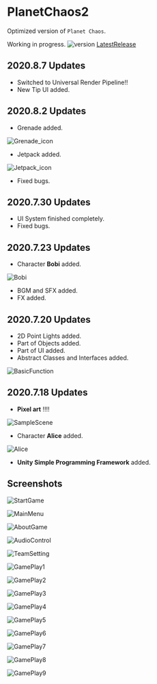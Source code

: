 # PlanetChaos2
Optimized version of `Planet Chaos`.

Working in progress.
![version](https://img.shields.io/badge/PlanetChaos2-0.3-green)
[LatestRelease](https://github.com/GeniusGameStudio/PlanetChaos2/releases/tag/0.3)



## 2020.8.7 Updates

- Switched to Universal Render Pipeline!!
- New Tip UI added.



## 2020.8.2 Updates

- Grenade added.

![Grenade_icon](https://github.com/GeniusGameStudio/PlanetChaos2/blob/master/Screenshots/Grenade_icon.png?raw=true)

- Jetpack added.

![Jetpack_icon](https://github.com/GeniusGameStudio/PlanetChaos2/blob/master/Screenshots/Jetpack_icon.png?raw=true)

- Fixed bugs.



## 2020.7.30 Updates

- UI System finished completely.
- Fixed bugs.



## 2020.7.23 Updates

- Character **Bobi** added.

![Bobi](https://github.com/GeniusGameStudio/PlanetChaos2/blob/master/Screenshots/Bobi.png?raw=true)

- BGM and SFX added.
- FX added.



## 2020.7.20 Updates

- 2D Point Lights added.
- Part of Objects added.
- Part of UI added.
- Abstract Classes and Interfaces added.



![BasicFunction](https://github.com/GeniusGameStudio/PlanetChaos2/blob/master/Screenshots/BasicFunction.png?raw=true)



## 2020.7.18 Updates

- **Pixel art**  !!!!

![SampleScene](https://github.com/GeniusGameStudio/PlanetChaos2/blob/master/Screenshots/SampleScene.png?raw=true)

- Character **Alice** added.

![Alice](https://github.com/GeniusGameStudio/PlanetChaos2/blob/master/Screenshots/Alice.png?raw=true)

- **Unity Simple Programming Framework** added.

## Screenshots

![StartGame](https://github.com/GeniusGameStudio/PlanetChaos2/blob/master/Screenshots/StartGame.png?raw=true)

![MainMenu](https://github.com/GeniusGameStudio/PlanetChaos2/blob/master/Screenshots/MainMenu.png?raw=true)

![AboutGame](https://github.com/GeniusGameStudio/PlanetChaos2/blob/master/Screenshots/AboutGame.png?raw=true)

![AudioControl](https://github.com/GeniusGameStudio/PlanetChaos2/blob/master/Screenshots/AudioControl.png?raw=true)

![TeamSetting](https://github.com/GeniusGameStudio/PlanetChaos2/blob/master/Screenshots/TeamSetting.png?raw=true)

![GamePlay1](https://github.com/GeniusGameStudio/PlanetChaos2/blob/master/Screenshots/GamePlay1.png?raw=true)

![GamePlay2](https://github.com/GeniusGameStudio/PlanetChaos2/blob/master/Screenshots/GamePlay2.png?raw=true)

![GamePlay3](https://github.com/GeniusGameStudio/PlanetChaos2/blob/master/Screenshots/GamePlay3.png?raw=true)

![GamePlay4](https://github.com/GeniusGameStudio/PlanetChaos2/blob/master/Screenshots/GamePlay4.png?raw=true)

![GamePlay5](https://github.com/GeniusGameStudio/PlanetChaos2/blob/master/Screenshots/GamePlay5.png?raw=true)



![GamePlay6](https://github.com/GeniusGameStudio/PlanetChaos2/blob/master/Screenshots/GamePlay6.png?raw=true)



![GamePlay7](https://github.com/GeniusGameStudio/PlanetChaos2/blob/master/Screenshots/GamePlay7.png?raw=true)



![GamePlay8](https://github.com/GeniusGameStudio/PlanetChaos2/blob/master/Screenshots/GamePlay8.png?raw=true)



![GamePlay9](https://github.com/GeniusGameStudio/PlanetChaos2/blob/master/Screenshots/GamePlay8.png?raw=true)
